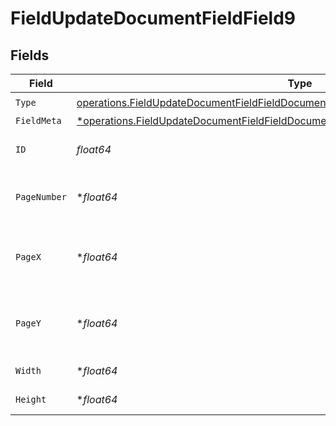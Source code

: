 # FieldUpdateDocumentFieldField9


## Fields

| Field                                                                                                                                                                                       | Type                                                                                                                                                                                        | Required                                                                                                                                                                                    | Description                                                                                                                                                                                 |
| ------------------------------------------------------------------------------------------------------------------------------------------------------------------------------------------- | ------------------------------------------------------------------------------------------------------------------------------------------------------------------------------------------- | ------------------------------------------------------------------------------------------------------------------------------------------------------------------------------------------- | ------------------------------------------------------------------------------------------------------------------------------------------------------------------------------------------- |
| `Type`                                                                                                                                                                                      | [operations.FieldUpdateDocumentFieldFieldDocumentsFieldsRequestRequestBody9Type](../../models/operations/fieldupdatedocumentfieldfielddocumentsfieldsrequestrequestbody9type.md)            | :heavy_check_mark:                                                                                                                                                                          | N/A                                                                                                                                                                                         |
| `FieldMeta`                                                                                                                                                                                 | [*operations.FieldUpdateDocumentFieldFieldDocumentsFieldsRequestRequestBody9FieldMeta](../../models/operations/fieldupdatedocumentfieldfielddocumentsfieldsrequestrequestbody9fieldmeta.md) | :heavy_minus_sign:                                                                                                                                                                          | N/A                                                                                                                                                                                         |
| `ID`                                                                                                                                                                                        | *float64*                                                                                                                                                                                   | :heavy_check_mark:                                                                                                                                                                          | The ID of the field to update.                                                                                                                                                              |
| `PageNumber`                                                                                                                                                                                | **float64*                                                                                                                                                                                  | :heavy_minus_sign:                                                                                                                                                                          | The page number the field will be on.                                                                                                                                                       |
| `PageX`                                                                                                                                                                                     | **float64*                                                                                                                                                                                  | :heavy_minus_sign:                                                                                                                                                                          | The X coordinate of where the field will be placed.                                                                                                                                         |
| `PageY`                                                                                                                                                                                     | **float64*                                                                                                                                                                                  | :heavy_minus_sign:                                                                                                                                                                          | The Y coordinate of where the field will be placed.                                                                                                                                         |
| `Width`                                                                                                                                                                                     | **float64*                                                                                                                                                                                  | :heavy_minus_sign:                                                                                                                                                                          | The width of the field.                                                                                                                                                                     |
| `Height`                                                                                                                                                                                    | **float64*                                                                                                                                                                                  | :heavy_minus_sign:                                                                                                                                                                          | The height of the field.                                                                                                                                                                    |